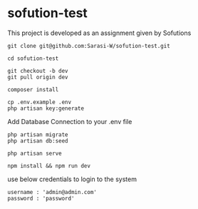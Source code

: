 # sofution-test

This project is developed as an assignment given by Sofutions

```
git clone git@github.com:Sarasi-W/sofution-test.git
```

```
cd sofution-test
```

```
git checkout -b dev
git pull origin dev
```

```
composer install
```

```
cp .env.example .env
php artisan key:generate
```

Add Database Connection to your .env file

```
php artisan migrate
php artisan db:seed

php artisan serve

npm install && npm run dev

```

use below credentials to login to the system

```
username : 'admin@admin.com'
password : 'password'
```
